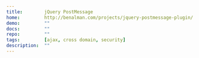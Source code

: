 ```yaml
---
title:        jQuery PostMessage
home:         http://benalman.com/projects/jquery-postmessage-plugin/
demo:         ""
docs:         ""
repo:         ""
tags:         [ajax, cross domain, security]
description:  ""
---
```


